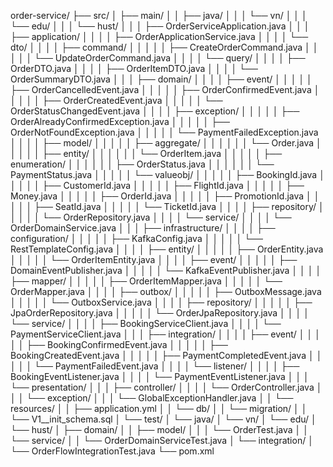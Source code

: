

order-service/
├── src/
│   ├── main/
│   │   ├── java/
│   │   │   └── vn/
│   │   │       └── edu/
│   │   │           └── hust/
│   │   │               ├── OrderServiceApplication.java
│   │   │               ├── application/
│   │   │               │   ├── OrderApplicationService.java
│   │   │               │   └── dto/
│   │   │               │       ├── command/
│   │   │               │       │   ├── CreateOrderCommand.java
│   │   │               │       │   └── UpdateOrderCommand.java
│   │   │               │       └── query/
│   │   │               │           ├── OrderDTO.java
│   │   │               │           ├── OrderItemDTO.java
│   │   │               │           └── OrderSummaryDTO.java
│   │   │               ├── domain/
│   │   │               │   ├── event/
│   │   │               │   │   ├── OrderCancelledEvent.java
│   │   │               │   │   ├── OrderConfirmedEvent.java
│   │   │               │   │   ├── OrderCreatedEvent.java
│   │   │               │   │   └── OrderStatusChangedEvent.java
│   │   │               │   ├── exception/
│   │   │               │   │   ├── OrderAlreadyConfirmedException.java
│   │   │               │   │   ├── OrderNotFoundException.java
│   │   │               │   │   └── PaymentFailedException.java
│   │   │               │   ├── model/
│   │   │               │   │   ├── aggregate/
│   │   │               │   │   │   └── Order.java
│   │   │               │   │   ├── entity/
│   │   │               │   │   │   └── OrderItem.java
│   │   │               │   │   ├── enumeration/
│   │   │               │   │   │   ├── OrderStatus.java
│   │   │               │   │   │   └── PaymentStatus.java
│   │   │               │   │   └── valueobj/
│   │   │               │   │       ├── BookingId.java
│   │   │               │   │       ├── CustomerId.java
│   │   │               │   │       ├── FlightId.java
│   │   │               │   │       ├── Money.java
│   │   │               │   │       ├── OrderId.java
│   │   │               │   │       ├── PromotionId.java
│   │   │               │   │       ├── SeatId.java
│   │   │               │   │       └── TicketId.java
│   │   │               │   ├── repository/
│   │   │               │   │   └── OrderRepository.java
│   │   │               │   └── service/
│   │   │               │       └── OrderDomainService.java
│   │   │               ├── infrastructure/
│   │   │               │   ├── configuration/
│   │   │               │   │   ├── KafkaConfig.java
│   │   │               │   │   └── RestTemplateConfig.java
│   │   │               │   ├── entity/
│   │   │               │   │   ├── OrderEntity.java
│   │   │               │   │   └── OrderItemEntity.java
│   │   │               │   ├── event/
│   │   │               │   │   ├── DomainEventPublisher.java
│   │   │               │   │   └── KafkaEventPublisher.java
│   │   │               │   ├── mapper/
│   │   │               │   │   ├── OrderItemMapper.java
│   │   │               │   │   └── OrderMapper.java
│   │   │               │   ├── outbox/
│   │   │               │   │   ├── OutboxMessage.java
│   │   │               │   │   └── OutboxService.java
│   │   │               │   ├── repository/
│   │   │               │   │   ├── JpaOrderRepository.java
│   │   │               │   │   └── OrderJpaRepository.java
│   │   │               │   └── service/
│   │   │               │       ├── BookingServiceClient.java
│   │   │               │       └── PaymentServiceClient.java
│   │   │               ├── integration/
│   │   │               │   ├── event/
│   │   │               │   │   ├── BookingConfirmedEvent.java
│   │   │               │   │   ├── BookingCreatedEvent.java
│   │   │               │   │   ├── PaymentCompletedEvent.java
│   │   │               │   │   └── PaymentFailedEvent.java
│   │   │               │   └── listener/
│   │   │               │       ├── BookingEventListener.java
│   │   │               │       └── PaymentEventListener.java
│   │   │               └── presentation/
│   │   │                   ├── controller/
│   │   │                   │   └── OrderController.java
│   │   │                   └── exception/
│   │   │                       └── GlobalExceptionHandler.java
│   │   └── resources/
│   │       ├── application.yml
│   │       └── db/
│   │           └── migration/
│   │               └── V1__init_schema.sql
│   └── test/
│       └── java/
│           └── vn/
│               └── edu/
│                   └── hust/
│                       ├── domain/
│                       │   ├── model/
│                       │   │   └── OrderTest.java
│                       │   └── service/
│                       │       └── OrderDomainServiceTest.java
│                       └── integration/
│                           └── OrderFlowIntegrationTest.java
└── pom.xml